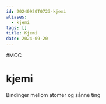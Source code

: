 ```yaml
---
id: 20240920T0723-kjemi
aliases:
  - kjemi
tags: []
title: Kjemi
date: 2024-09-20
---
```


#MOC

# kjemi

Bindinger mellom atomer og sånne ting
